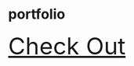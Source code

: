 # portfolio
<a href="https://kumaarhere.github.io/portfolio/" target="_blank">Check Out </a>
<style>
  a{
  font-size: 3rem;
  </style>
